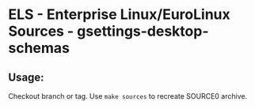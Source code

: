 # ELS - Enterprise Linux/EuroLinux Sources - gsettings-desktop-schemas
 
## Usage:
  Checkout branch or tag. Use `make sources` to recreate  SOURCE0 archive.
